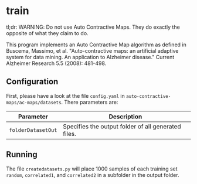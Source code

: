 # train

tl;dr: WARNING: Do not use Auto Contractive Maps. They do exactly the opposite of what they claim to do.

This program implements an Auto Contractive Map algorithm as defined in Buscema, Massimo, et al. "Auto-contractive maps: an artificial adaptive system for data mining. An application to Alzheimer disease." Current Alzheimer Research 5.5 (2008): 481-498.

## Configuration

First, please have a look at the file `config.yaml` in `auto-contractive-maps/ac-maps/datasets`. There parameters are:

| Parameter | Description |
|-----------|-------------|
| `folderDatasetOut` | Specifies the output folder of all generated files.|


## Running

The file `createdatasets.py` will place 1000 samples of each  training set `random`, `correlated1`, and `correlated2` in a subfolder in the output folder.
